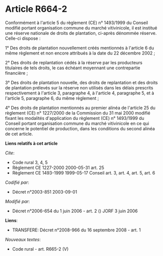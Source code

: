 # Article R664-2

Conformément à l'article 5 du règlement (CE) n° 1493/1999 du Conseil modifié portant organisation commune du marché
vitivinicole, il est institué une réserve nationale de droits de plantation, ci-après dénommée réserve. Celle-ci dispose :

1° Des droits de plantation nouvellement créés mentionnés à l'article 6 du même règlement et non encore attribués à la date
du 22 décembre 2002 ;

2° Des droits de replantation cédés à la réserve par les producteurs titulaires de tels droits, le cas échéant moyennant une
contrepartie financière ;

3° Des droits de plantation nouvelle, des droits de replantation et des droits de plantation prélevés sur la réserve non
utilisés dans les délais prescrits respectivement à l'article 3, paragraphe 4, à l'article 4, paragraphe 5, et à l'article 5,
paragraphe 6, du même règlement ;

4° Des droits de plantation mentionnés au premier alinéa de l'article 25 du règlement (CE) n° 1227/2000 de la Commission du
31 mai 2000 modifié fixant les modalités d'application du règlement (CE) n° 1493/1999 du Conseil portant organisation commune
du marché vitivinicole en ce qui concerne le potentiel de production, dans les conditions du second alinéa de cet article.

**Liens relatifs à cet article**

_Cite_:

  - Code rural 3, 4, 5
  - Règlement CE 1227-2000 2000-05-31 art. 25
  - Règlement CE 1493-1999 1999-05-17 Conseil art. 3, art. 4, art. 5, art. 6

_Codifié par_:

  - Décret n°2003-851 2003-09-01

_Modifié par_:

  - Décret n°2006-654 du 1 juin 2006 - art. 2 () JORF 3 juin 2006

**Liens**:

  - TRANSFERE: Décret n°2008-966 du 16 septembre 2008 - art. 1

_Nouveaux textes_:

  - Code rural - art. R665-2 (V)

